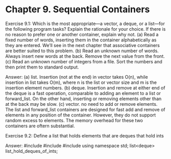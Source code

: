 # Chapter 9. Sequential Containers

Exercise 9.1: Which is the most appropriate—a vector, a deque, or a
list—for the following program tasks? Explain the rationale for your choice.
If there is no reason to prefer one or another container, explain why not.
(a) Read a fixed number of words, inserting them in the container
alphabetically as they are entered. We’ll see in the next chapter that
associative containers are better suited to this problem.
(b) Read an unknown number of words. Always insert new words at the
back. Remove the next value from the front.
(c) Read an unknown number of integers from a file. Sort the numbers and
then print them to standard output.

Answer:
(a) list. Insertion (not at the end) in vector takes O(n), while insertion in list takes O(m), where n is the list or vector size and m is the insertion element numbers.
(b) deque. Insertion and remove at either end of the deque is a fast operation, comparable to adding an element to a list or forward_list. On the other hand, inserting or removing elements other than at the back may be slow.
(c) vector. no need to add or remove elements. The list and forward_list containers are designed for fast add and remove of elements in any position of the container. However, they do not support random excess to elements. The memory overhead for these two containers are oftern substantial. 

Exercise 9.2: Define a list that holds elements that are deques that hold ints

Answer:
#include <list>
#include <deque>
#include <iostream>
using namespace std;
list<deque<int>> list_hold_deques_of_ints;
